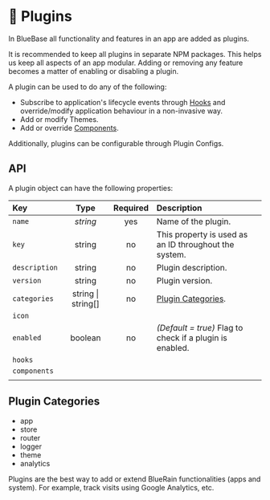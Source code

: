 # 🔌 Plugins

In BlueBase all functionality and features in an app are added as plugins. 

It is recommended to keep all plugins in separate NPM packages. This helps us keep all aspects of an app modular. Adding or removing any feature becomes a matter of enabling or disabling a plugin.

A plugin can be used to do any of the following:

* Subscribe to application's lifecycle events through [Hooks](hooks.md) and override/modify application behaviour in a non-invasive way.
* Add or modify Themes.
* Add or override [Components](components.md).

Additionally, plugins can be configurable through Plugin Configs.

## API

A plugin object can have the following properties:

| Key | Type | Required | Description |
| :--- | :---: | :---: | :--- |
| `name` | _string_ | yes | Name of the plugin. |
| `key` | string | no | This property is used as an ID throughout the system.  |
| `description` | string | no | Plugin description. |
| `version` | string | no | Plugin version. |
| `categories` | string \| string\[\] | no | [Plugin Categories](plugins.md#plugin-categories). |
| `icon` |  |  |  |
| `enabled` | boolean | no | _\(Default = true\)_ Flag to check if a plugin is enabled. |
| `hooks` |  |  |  |
| `components` |  |  |  |
|  |  |  |  |

## Plugin Categories

* app
* store
* router
* logger
* theme
* analytics







Plugins are the best way to add or extend BlueRain functionalities (apps and system). For example, track visits using Google Analytics, etc.

